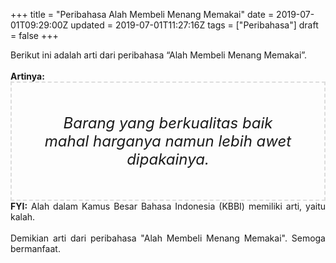 +++
title = "Peribahasa Alah Membeli Menang Memakai"
date = 2019-07-01T09:29:00Z
updated = 2019-07-01T11:27:16Z
tags = ["Peribahasa"]
draft = false
+++

<div dir="ltr" style="text-align: left;" trbidi="on"><div style="text-align: justify;">Berikut ini adalah arti dari peribahasa “Alah Membeli Menang Memakai”.</div><br /><div style="text-align: justify;"><b>Artinya:</b></div><div style="border: 2px dashed #ddd; font-size: 24px; height: auto; margin: 0 auto; padding: 50px; text-align: center; width: auto;"><i>Barang yang berkualitas baik mahal harganya namun lebih awet dipakainya.</i></div><div style="text-align: justify;"><b>FYI:</b> Alah dalam Kamus Besar Bahasa Indonesia (KBBI) memiliki arti, yaitu kalah.<br /><br /></div><div style="text-align: justify;">Demikian arti dari peribahasa "Alah Membeli Menang Memakai". Semoga bermanfaat.</div></div>
